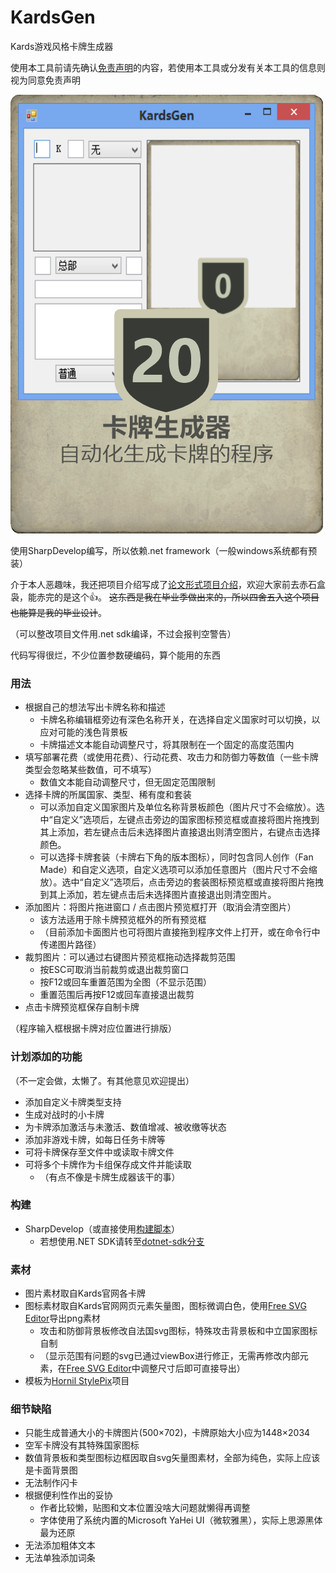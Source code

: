 # KardsGen
Kards游戏风格卡牌生成器

使用本工具前请先确认[免责声明](免责声明.md)的内容，若使用本工具或分发有关本工具的信息则视为同意免责声明

![卡牌生成器](Cards/卡牌生成器.png)

使用SharpDevelop编写，所以依赖.net framework（一般windows系统都有预装）

介于本人恶趣味，我还把项目介绍写成了[论文形式项目介绍](论文形式项目介绍.md)，欢迎大家前去赤石盒袅，能赤完的是这个👍。
~~这东西是我在毕业季做出来的，所以四舍五入这个项目也能算是我的毕业设计~~。

（可以整改项目文件用.net sdk编译，不过会报判空警告）

代码写得很烂，不少位置参数硬编码，算个能用的东西



### 用法
- 根据自己的想法写出卡牌名称和描述
	- 卡牌名称编辑框旁边有深色名称开关，在选择自定义国家时可以切换，以应对可能的浅色背景板
	- 卡牌描述文本能自动调整尺寸，将其限制在一个固定的高度范围内
- 填写部署花费（或使用花费）、行动花费、攻击力和防御力等数值（一些卡牌类型会忽略某些数值，可不填写）
	- 数值文本能自动调整尺寸，但无固定范围限制
- 选择卡牌的所属国家、类型、稀有度和套装
	- 可以添加自定义国家图片及单位名称背景板颜色（图片尺寸不会缩放）。选中“自定义”选项后，左键点击旁边的国家图标预览框或直接将图片拖拽到其上添加，若左键点击后未选择图片直接退出则清空图片，右键点击选择颜色。
	- 可以选择卡牌套装（卡牌右下角的版本图标），同时包含同人创作（Fan Made）和自定义选项，自定义选项可以添加任意图片（图片尺寸不会缩放）。选中“自定义”选项后，点击旁边的套装图标预览框或直接将图片拖拽到其上添加，若左键点击后未选择图片直接退出则清空图片。
- 添加图片：将图片拖进窗口 / 点击图片预览框打开（取消会清空图片）
	- 该方法适用于除卡牌预览框外的所有预览框
	- （目前添加卡面图片也可将图片直接拖到程序文件上打开，或在命令行中传递图片路径）
- 裁剪图片：可以通过右键图片预览框拖动选择裁剪范围
	- 按ESC可取消当前裁剪或退出裁剪窗口
	- 按F12或回车重置范围为全图（不显示范围）
	- 重置范围后再按F12或回车直接退出裁剪
- 点击卡牌预览框保存自制卡牌


（程序输入框根据卡牌对应位置进行排版）

### 计划添加的功能
（不一定会做，太懒了。有其他意见欢迎提出）
- 添加自定义卡牌类型支持
- 生成对战时的小卡牌
- 为卡牌添加激活与未激活、数值增减、被收缴等状态
- 添加非游戏卡牌，如每日任务卡牌等
- 可将卡牌保存至文件中或读取卡牌文件
- 可将多个卡牌作为卡组保存成文件并能读取
	- （有点不像是卡牌生成器该干的事）

### 构建
- SharpDevelop（或直接使用[构建脚本](build.bat)）
	- 若想使用.NET SDK请转至[dotnet-sdk分支](https://github.com/Lasereyes5/KardsGen/tree/dotnet-sdk)

### 素材
- 图片素材取自Kards官网各卡牌
- 图标素材取自Kards官网网页元素矢量图，图标微调白色，使用[Free SVG Editor](https://freepicturesolutions.com/free-svg-editor.html)导出png素材
	- 攻击和防御背景板修改自法国svg图标，特殊攻击背景板和中立国家图标自制
	- （显示范围有问题的svg已通过viewBox进行修正，无需再修改内部元素，在[Free SVG Editor](https://freepicturesolutions.com/free-svg-editor.html)中调整尺寸后即可直接导出）
- 模板为[Hornil StylePix](https://www.hornil.com/en/stylepix/download/)项目

### 细节缺陷
- 只能生成普通大小的卡牌图片(500×702)，卡牌原始大小应为1448×2034
- 空军卡牌没有其特殊国家图标
- 数值背景板和类型图标边框因取自svg矢量图素材，全部为纯色，实际上应该是卡面背景图
- 无法制作闪卡
- 根据便利性作出的妥协
	- 作者比较懒，贴图和文本位置没啥大问题就懒得再调整
	- 字体使用了系统内置的Microsoft YaHei UI（微软雅黑），实际上思源黑体最为还原
- 无法添加粗体文本
- 无法单独添加词条